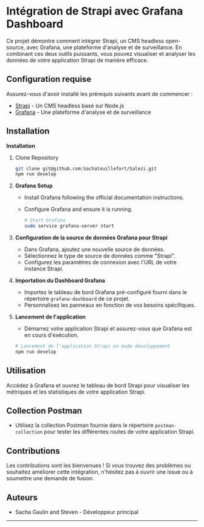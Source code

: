 # Intégration de Strapi avec Grafana Dashboard
 
Ce projet démontre comment intégrer Strapi, un CMS headless open-source, avec Grafana, une plateforme d'analyse et de surveillance. En combinant ces deux outils puissants, vous pouvez visualiser et analyser les données de votre application Strapi de manière efficace.
 
## Configuration requise
 
Assurez-vous d'avoir installé les prérequis suivants avant de commencer :
 
- [Strapi](https://strapi.io/) - Un CMS headless basé sur Node.js
- [Grafana](https://grafana.com/) - Une plateforme d'analyse et de surveillance
 
## Installation
 
**Installation**
1. Clone Repository
 
    ```bash
    git clone git@github.com:Sachatouillefort/Salezi.git
    npm run develop
    ```
 
2. **Grafana Setup**
   - Install Grafana following the official documentation instructions.
    - Configure Grafana and ensure it is running.
 
        ```bash
        # Start Grafana
        sudo service grafana-server start
        ```
 
3. **Configuration de la source de données Grafana pour Strapi**
   - Dans Grafana, ajoutez une nouvelle source de données.
   - Sélectionnez le type de source de données comme "Strapi".
   - Configurez les paramètres de connexion avec l'URL de votre instance Strapi.
 
4. **Importation du Dashboard Grafana**
   - Importez le tableau de bord Grafana pré-configuré fourni dans le répertoire `grafana-dashboard` de ce projet.
   - Personnalisez les panneaux en fonction de vos besoins spécifiques.
 
5. **Lancement de l'application**
   - Démarrez votre application Strapi et assurez-vous que Grafana est en cours d'exécution.
 
   ```bash
   # Lancement de l'application Strapi en mode développement
   npm run develop
   ```
 
## Utilisation
 
Accédez à Grafana et ouvrez le tableau de bord Strapi pour visualiser les métriques et les statistiques de votre application Strapi.
 
##  Collection Postman
   - Utilisez la collection Postman fournie dans le répertoire `postman-collection` pour tester les différentes routes de votre application Strapi.
 
 
## Contributions
 
Les contributions sont les bienvenues ! Si vous trouvez des problèmes ou souhaitez améliorer cette intégration, n'hésitez pas à ouvrir une issue ou à soumettre une demande de fusion.
 
## Auteurs
 
- Sacha Gaulin and Steven - Développeur principal
---
